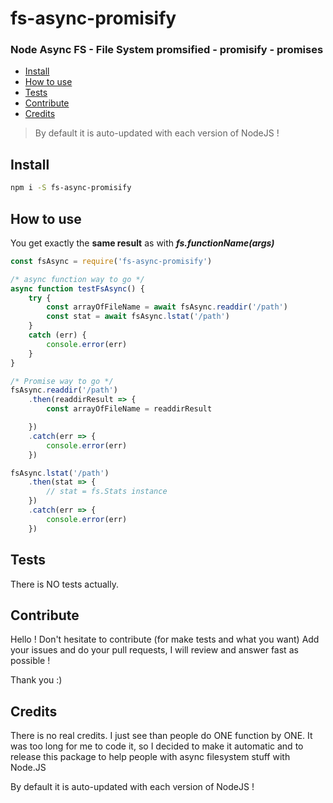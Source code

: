 # fs-async-promisify
### Node Async FS - File System promsified - promisify - promises

- [Install](#install)
- [How to use](#how-to-use)
- [Tests](#tests)
- [Contribute](#contribute)
- [Credits](#credits)

> By default it is auto-updated with each version of NodeJS !

## Install

```sh
npm i -S fs-async-promisify
```

## How to use

You get exactly the **same result** as with ***fs.functionName(args)***

```js
const fsAsync = require('fs-async-promisify')

/* async function way to go */
async function testFsAsync() {
	try {
		const arrayOfFileName = await fsAsync.readdir('/path')
		const stat = await fsAsync.lstat('/path')
	}
	catch (err) {
		console.error(err)
	}
}

/* Promise way to go */
fsAsync.readdir('/path')
	.then(readdirResult => {
		const arrayOfFileName = readdirResult

	})
	.catch(err => {
		console.error(err)
	})

fsAsync.lstat('/path')
	.then(stat => {
		// stat = fs.Stats instance
	})
	.catch(err => {
		console.error(err)
	})

```

## Tests

There is NO tests actually. 

## Contribute

Hello ! Don't hesitate to contribute (for make tests and what you want)
Add your issues and do your pull requests, I will review and answer fast as possible !

Thank you :)

## Credits

There is no real credits. I just see than people do ONE function by ONE. It was too long for me to code it, so I decided to make it automatic and to release this package to help people with async filesystem stuff with Node.JS

By default it is auto-updated with each version of NodeJS !


